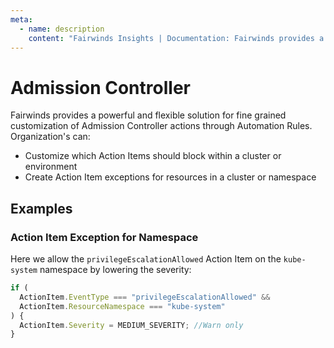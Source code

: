 ```yaml
---
meta:
  - name: description
    content: "Fairwinds Insights | Documentation: Fairwinds provides a powerful and flexible solution for fine grained customization of Admission Controller actions through Automation Rules. "
---
```

# Admission Controller

Fairwinds provides a powerful and flexible solution for fine grained customization of Admission Controller actions through Automation Rules. Organization's can:
* Customize which Action Items should block within a cluster or environment 
* Create Action Item exceptions for resources in a cluster or namespace 


## Examples
### Action Item Exception for Namespace
Here we allow the `privilegeEscalationAllowed` Action Item on the `kube-system` namespace by lowering the severity: 

```js
if (
  ActionItem.EventType === "privilegeEscalationAllowed" &&
  ActionItem.ResourceNamespace === "kube-system"
) {
  ActionItem.Severity = MEDIUM_SEVERITY; //Warn only
}
```
